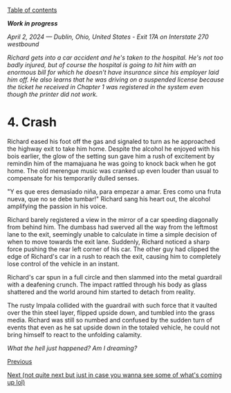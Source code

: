 [Table of contents](./README.md#table-of-contents)

***Work in progress***

*April 2, 2024 — Dublin, Ohio, United States - Exit 17A on Interstate 270 westbound*

*Richard gets into a car accident and he's taken to the hospital. He's not too badly injured, but of course the hospital is going to hit him with an enormous bill for which he doesn't have insurance since his employer laid him off. He also learns that he was driving on a suspended license because the ticket he received in Chapter 1 was registered in the system even though the printer did not work.*

# 4. Crash

Richard eased his foot off the gas and signaled to turn as he approached the highway exit to take him home. Despite the alcohol he enjoyed with his bois earlier, the glow of the setting sun gave him a rush of excitement by remindin him of the mamajuana he was going to knock back when he got home. The old merengue music was cranked up even louder than usual to compensate for his temporarily dulled senses.

"Y es que eres demasiado niña, para empezar a amar. Eres como una fruta nueva, que no se debe tumbar!" Richard sang his heart out, the alcohol amplifying the passion in his voice. 

Richard barely registered a view in the mirror of a car speeding diagonally from behind him. The dumbass had swerved all the way from the leftmost lane to the exit, seemingly unable to calculate in time a simple decision of when to move towards the exit lane. Suddenly, Richard noticed a sharp force pushing the rear left corner of his car. The other guy had clipped the edge of Richard's car in a rush to reach the exit, causing him to completely lose control of the vehicle in an instant. 

Richard's car spun in a full circle and then slammed into the metal guardrail with a deafening crunch. The impact rattled through his body as glass shattered and the world around him started to detach from reality. 

The rusty Impala collided with the guardrail with such force that it vaulted over the thin steel layer, flipped upside down, and tumbled into the grass media. Richard was still so numbed and confused by the sudden turn of events that even as he sat upside down in the totaled vehicle, he could not bring himself to react to the unfolding calamity. 

*What the hell just happened? Am I dreaming?*

<!-- Generated from ChatGPT lmao, I need to rework this one of these days:

The next thing Richard became aware of was the sound of muffled voices. Gradually, they grew clearer: “Sir, can you hear me? Stay with us.” His eyelids fluttered open, and a pair of concerned EMTs loomed above him, their hands moving efficiently as they checked his vitals. He tried to speak, but his mouth felt dry, and his head throbbed with a dull, relentless ache. One of the EMTs offered a reassuring smile. “You’re going to be okay. You’ve been in an accident, but we’re taking care of you.”

They gently lifted him onto a stretcher, strapping him in securely before wheeling him to the waiting ambulance. Richard’s surroundings swayed as the stretcher rolled, and the flashing red and blue lights reflected off the ambulance’s polished surface. He caught glimpses of twisted metal and shards of glass littering the roadway before the doors swung shut. 

Inside the ambulance, the steady beeping of monitors mixed with the hum of the engine. “Your arm’s broken, and it looks like you have a concussion,” one of the EMTs said, her voice calm but professional. “We’re taking you to the hospital to get checked out.” Richard nodded weakly, his mind still catching up with what had happened. Pain radiated from his left arm, but a sense of relief washed over him. He was alive, and for now, that was enough. -->

[Previous](./3.genesis.md)

[Next (not quite next but just in case you wanna see some of what's coming up lol)](./?-3.intrigue.md)
